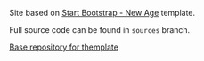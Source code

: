 Site based on [Start Bootstrap - New Age](https://startbootstrap.com/template-overviews/new-age/)
template.

Full source code can be found in `sources` branch.

[Base repository for themplate](https://github.com/BlackrockDigital/startbootstrap-new-age)

